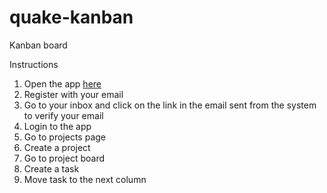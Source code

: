 # quake-kanban
Kanban board

Instructions

1. Open the app <a href="https://quake-kanban.azurewebsites.net/" target="_blank">here</a>
2. Register with your email
3. Go to your inbox and click on the link in the email sent from the system to verify your email
4. Login to the app
5. Go to projects page
6. Create a project
7. Go to project board
8. Create a task
9. Move task to the next column
